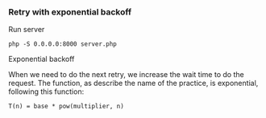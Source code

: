 ### Retry with exponential backoff

Run server
```
php -S 0.0.0.0:8000 server.php
```

Exponential backoff 

When we need to do the next retry, we increase the wait time to do the request. The function, as describe the name of the practice, is exponential, following this function: 

```
T(n) = base * pow(multiplier, n)
```
